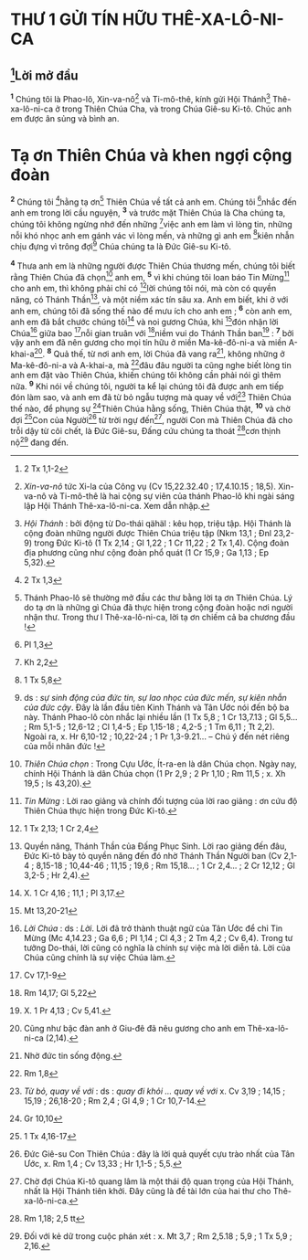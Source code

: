 # THƯ 1 GỬI TÍN HỮU THÊ-XA-LÔ-NI-CA
## [^1*]Lời mở đầu
<sup><b>1</b></sup> Chúng tôi là Phao-lô, Xin-va-nô[^1] và Ti-mô-thê, kính gửi Hội Thánh[^2] Thê-xa-lô-ni-ca ở trong Thiên Chúa Cha, và trong Chúa Giê-su Ki-tô. Chúc anh em được ân sủng và bình an.

# Tạ ơn Thiên Chúa và khen ngợi cộng đoàn
<sup><b>2</b></sup> Chúng tôi [^2*]hằng tạ ơn[^3] Thiên Chúa về tất cả anh em. Chúng tôi [^3*]nhắc đến anh em trong lời cầu nguyện, <sup><b>3</b></sup> và trước mặt Thiên Chúa là Cha chúng ta, chúng tôi không ngừng nhớ đến những [^4*]việc anh em làm vì lòng tin, những nỗi khó nhọc anh em gánh vác vì lòng mến, và những gì anh em [^5*]kiên nhẫn chịu đựng vì trông đợi[^4] Chúa chúng ta là Đức Giê-su Ki-tô.

<sup><b>4</b></sup> Thưa anh em là những người được Thiên Chúa thương mến, chúng tôi biết rằng Thiên Chúa đã chọn[^5] anh em, <sup><b>5</b></sup> vì khi chúng tôi loan báo Tin Mừng[^6] cho anh em, thì không phải chỉ có [^6*]lời chúng tôi nói, mà còn có quyền năng, có Thánh Thần[^7], và một niềm xác tín sâu xa. Anh em biết, khi ở với anh em, chúng tôi đã sống thế nào để mưu ích cho anh em ; <sup><b>6</b></sup> còn anh em, anh em đã bắt chước chúng tôi[^8] và noi gương Chúa, khi [^7*]đón nhận lời Chúa[^9] giữa bao [^8*]nỗi gian truân với [^9*]niềm vui do Thánh Thần ban[^10] : <sup><b>7</b></sup> bởi vậy anh em đã nên gương cho mọi tín hữu ở miền Ma-kê-đô-ni-a và miền A-khai-a[^11]. <sup><b>8</b></sup> Quả thế, từ nơi anh em, lời Chúa đã vang ra[^12], không những ở Ma-kê-đô-ni-a và A-khai-a, mà [^10*]đâu đâu người ta cũng nghe biết lòng tin anh em đặt vào Thiên Chúa, khiến chúng tôi không cần phải nói gì thêm nữa. <sup><b>9</b></sup> Khi nói về chúng tôi, người ta kể lại chúng tôi đã được anh em tiếp đón làm sao, và anh em đã từ bỏ ngẫu tượng mà quay về với[^13] Thiên Chúa thế nào, để phụng sự [^11*]Thiên Chúa hằng sống, Thiên Chúa thật, <sup><b>10</b></sup> và chờ đợi [^12*]Con của Người[^14] từ trời ngự đến[^15], người Con mà Thiên Chúa đã cho trỗi dậy từ cõi chết, là Đức Giê-su, Đấng cứu chúng ta thoát [^13*]cơn thịnh nộ[^16] đang đến.

[^1]: <i>Xin-va-nô</i> tức Xi-la của Công vụ (Cv 15,22.32.40 ; 17,4.10.15 ; 18,5). Xin-va-nô và Ti-mô-thê là hai cộng sự viên của thánh Phao-lô khi ngài sáng lập Hội Thánh Thê-xa-lô-ni-ca. Xem dẫn nhập.
[^2]: <i>Hội Thánh</i> : bởi động từ Do-thái <span class="hebrew-translit">qähäl</span> : kêu họp, triệu tập. Hội Thánh là cộng đoàn những người được Thiên Chúa triệu tập (Nkm 13,1 ; Đnl 23,2-9) trong Đức Ki-tô (1 Tx 2,14 ; Gl 1,22 ; 1 Cr 11,22 ; 2 Tx 1,4). Cộng đoàn địa phương cũng như cộng đoàn phổ quát (1 Cr 15,9 ; Ga 1,13 ; Ep 5,32).
[^3]: Thánh Phao-lô sẽ thường mở đầu các thư bằng lời tạ ơn Thiên Chúa. Lý do tạ ơn là những gì Chúa đã thực hiện trong cộng đoàn hoặc nơi người nhận thư. Trong thư l Thê-xa-lô-ni-ca, lời tạ ơn chiếm cả ba chương đầu !
[^4]: ds : <i>sự sinh động của đức tin, sự lao nhọc của đức mến, sự kiên nhẫn của đức cậy</i>. Đây là lần đầu tiên Kinh Thánh và Tân Ước nói đến bộ ba này. Thánh Phao-lô còn nhắc lại nhiều lần (1 Tx 5,8 ; 1 Cr 13,7.13 ; Gl 5,5... ; Rm 5,1-5 ; 12,6-12 ; Cl 1,4-5 ; Ep 1,15-18 ; 4,2-5 ; 1 Tm 6,11 ; Tt 2,2). Ngoài ra, x. Hr 6,10-12 ; 10,22-24 ; 1 Pr 1,3-9.21... – Chú ý đến nét riêng của mỗi nhân đức !
[^5]: <i>Thiên Chúa chọn</i> : Trong Cựu Ước, Ít-ra-en là dân Chúa chọn. Ngày nay, chính Hội Thánh là dân Chúa chọn (1 Pr 2,9 ; 2 Pr 1,10 ; Rm 11,5 ; x. Xh 19,5 ; Is 43,20).
[^6]: <i>Tin Mừng</i> : Lời rao giảng và chính đối tượng của lời rao giảng : ơn cứu độ Thiên Chúa thực hiện trong Đức Ki-tô.
[^7]: Quyền năng, Thánh Thần của Đấng Phục Sinh. Lời rao giảng đến đâu, Đức Ki-tô bày tỏ quyền năng đến đó nhờ Thánh Thần Người ban (Cv 2,1-4 ; 8,15-18 ; 10,44-46 ; 11,15 ; 19,6 ; Rm 15,18... ; 1 Cr 2,4... ; 2 Cr 12,12 ; Gl 3,2-5 ; Hr 2,4).
[^8]: X. 1 Cr 4,16 ; 11,1 ; Pl 3,17.
[^9]: <i>Lời Chúa</i> : ds : <i>Lời</i>. Lời đã trở thành thuật ngữ của Tân Ước để chỉ Tin Mừng (Mc 4,14.23 ; Ga 6,6 ; Pl 1,14 ; Cl 4,3 ; 2 Tm 4,2 ; Cv 6,4). Trong tư tưởng Do-thái, lời cũng có nghĩa là chính sự việc mà lời diễn tả. Lời của Chúa cũng chính là sự việc Chúa làm.
[^10]: X. 1 Pr 4,13 ; Cv 5,41.
[^11]: Cũng như bậc đàn anh ở Giu-đê đã nêu gương cho anh em Thê-xa-lô-ni-ca (2,14).
[^12]: Nhờ đức tin sống động.
[^13]: <i>Từ bỏ, quay về với</i> : ds : <i>quay đi khỏi ... quay về với</i> x. Cv 3,19 ; 14,15 ; 15,19 ; 26,18-20 ; Rm 2,4 ; Gl 4,9 ; 1 Cr 10,7-14.
[^14]: Đức Giê-su Con Thiên Chúa : đây là lời quả quyết cựu trào nhất của Tân Ước, x. Rm 1,4 ; Cv 13,33 ; Hr 1,1-5 ; 5,5.
[^15]: Chờ đợi Chúa Ki-tô quang lâm là một thái độ quan trọng của Hội Thánh, nhất là Hội Thánh tiên khởi. Đây cũng là đề tài lớn của hai thư cho Thê-xa-lô-ni-ca.
[^16]: Đối với kẻ dữ trong cuộc phán xét : x. Mt 3,7 ; Rm 2,5.18 ; 5,9 ; 1 Tx 5,9 ; 2,16.
[^1*]: 2 Tx 1,1-2
[^2*]: 2 Tx 1,3
[^3*]: Pl 1,3
[^4*]: Kh 2,2
[^5*]: 1 Tx 5,8
[^6*]: 1 Tx 2,13; 1 Cr 2,4
[^7*]: Mt 13,20-21
[^8*]: Cv 17,1-9
[^9*]: Rm 14,17; Gl 5,22
[^10*]: Rm 1,8
[^11*]: Gr 10,10
[^12*]: 1 Tx 4,16-17
[^13*]: Rm 1,18; 2,5 tt

